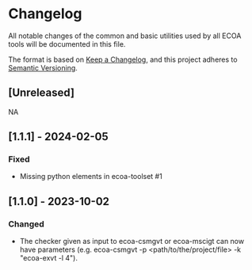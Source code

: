# Changelog

All notable changes of the common and basic utilities used by all ECOA tools will be documented in this file.

The format is based on [Keep a Changelog](https://keepachangelog.com/en/1.0.0/),
and this project adheres to [Semantic Versioning](https://semver.org/spec/v2.0.0.html).

## [Unreleased]

NA

## [1.1.1] - 2024-02-05

### Fixed

- Missing python elements in ecoa-toolset #1

## [1.1.0] - 2023-10-02

### Changed

- The checker given as input to ecoa-csmgvt or ecoa-mscigt can now have parameters (e.g. ecoa-csmgvt -p <path/to/the/project/file> -k "ecoa-exvt -l 4").
